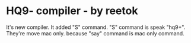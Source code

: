 # HQ9- compiler - by reetok
It's new compiler.
It added "S" command.
"S" command is speak "hq9+".
They're move mac only.
because "say" command is mac only command.
